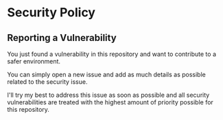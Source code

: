# Security Policy

## Reporting a Vulnerability

You just found a vulnerability in this repository and want to contribute to a safer environment.

You can simply open a new issue and add as much details as possible related to the security issue.

I'll try my best to address this issue as soon as possible and all security vulnerabilities are treated with the highest amount of priority possible for this repository.
